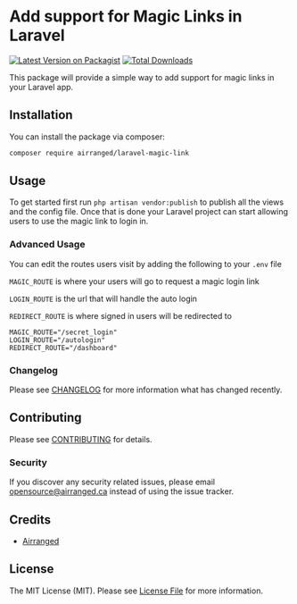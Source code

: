 # Add support for Magic Links in Laravel

[![Latest Version on Packagist](https://img.shields.io/packagist/v/airranged/laravel-magic-link.svg?style=flat-square)](https://packagist.org/packages/airranged/laravel-magic-link)
[![Total Downloads](https://img.shields.io/packagist/dt/airranged/laravel-magic-link.svg?style=flat-square)](https://packagist.org/packages/airranged/laravel-magic-link)

This package will provide a simple way to add support for magic links in your Laravel app.

## Installation

You can install the package via composer:

```bash
composer require airranged/laravel-magic-link
```

## Usage

To get started first run `php artisan vendor:publish` to publish all the views and the config file. Once that is done your Laravel project can start allowing users to use the magic link to login in.

### Advanced Usage

You can edit the routes users visit by adding the following to your `.env` file

`MAGIC_ROUTE` is where your users will go to request a magic login link

`LOGIN_ROUTE` is the url that will handle the auto login

`REDIRECT_ROUTE` is where signed in users will be redirected to

```
MAGIC_ROUTE="/secret_login"
LOGIN_ROUTE="/autologin"
REDIRECT_ROUTE="/dashboard"
```

### Changelog

Please see [CHANGELOG](CHANGELOG.md) for more information what has changed recently.

## Contributing

Please see [CONTRIBUTING](CONTRIBUTING.md) for details.

### Security

If you discover any security related issues, please email opensource@airranged.ca instead of using the issue tracker.

## Credits

- [Airranged](https://github.com/airranged)

## License

The MIT License (MIT). Please see [License File](LICENSE.md) for more information.
